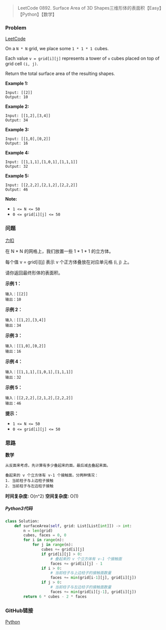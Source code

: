 > LeetCode 0892. Surface Area of 3D Shapes三维形体的表面积【Easy】【Python】【数学】

### Problem

[LeetCode](https://leetcode.com/problems/surface-area-of-3d-shapes/)

On a `N * N` grid, we place some `1 * 1 * 1 `cubes.

Each value `v = grid[i][j]` represents a tower of `v` cubes placed on top of grid cell `(i, j)`.

Return the total surface area of the resulting shapes.

**Example 1:**

```
Input: [[2]]
Output: 10
```

**Example 2:**

```
Input: [[1,2],[3,4]]
Output: 34
```

**Example 3:**

```
Input: [[1,0],[0,2]]
Output: 16
```

**Example 4:**

```
Input: [[1,1,1],[1,0,1],[1,1,1]]
Output: 32
```

**Example 5:**

```
Input: [[2,2,2],[2,1,2],[2,2,2]]
Output: 46
```

**Note:**

- `1 <= N <= 50`
- `0 <= grid[i][j] <= 50`

### 问题

[力扣](https://leetcode-cn.com/problems/surface-area-of-3d-shapes/)

在 N * N 的网格上，我们放置一些 1 * 1 * 1  的立方体。

每个值 v = grid[i][j] 表示 v 个正方体叠放在对应单元格 (i, j) 上。

请你返回最终形体的表面积。

**示例 1：**

```
输入：[[2]]
输出：10
```

**示例 2：**

```
输入：[[1,2],[3,4]]
输出：34
```

**示例 3：**

```
输入：[[1,0],[0,2]]
输出：16
```

**示例 4：**

```
输入：[[1,1,1],[1,0,1],[1,1,1]]
输出：32
```

**示例 5：**

```
输入：[[2,2,2],[2,1,2],[2,2,2]]
输出：46
```

**提示：**

* `1 <= N <= 50`
* `0 <= grid[i][j] <= 50`

### 思路

**数学**

```
从反面来考虑，先计算有多少叠起来的面，最后减去叠起来面。

叠起来的 v 个立方体有 v-1 个接触面，分两种情况：
1. 当前柱子与上边柱子接触
2. 当前柱子与左边柱子接触
```

**时间复杂度:** O(n^2)
**空间复杂度:** O(1)

##### Python3代码

```python
class Solution:
    def surfaceArea(self, grid: List[List[int]]) -> int:
        n = len(grid)
        cubes, faces = 0, 0
        for i in range(n):
            for j in range(n):
                cubes += grid[i][j]
                if grid[i][j] > 0:
                    # 叠起来的 v 个立方体有 v-1 个接触面
                    faces += grid[i][j] - 1
                if i > 0:
                    # 当前柱子与上边柱子的接触面数量
                    faces += min(grid[i-1][j], grid[i][j])
                if j > 0:
                    # 当前柱子与左边柱子的接触面数量
                    faces += min(grid[i][j-1], grid[i][j])
        return 6 * cubes - 2 * faces
```

### GitHub链接

[Python](https://github.com/Wonz5130/LeetCode-Solutions/blob/master/solutions/0892-Surface-Area-of-3D-Shapes/0892.py)